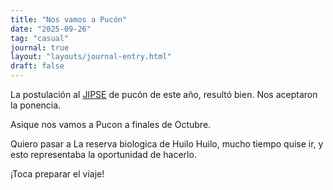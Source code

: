 ```yaml
---
title: "Nos vamos a Pucón"
date: "2025-09-26"
tag: "casual"
journal: true
layout: "layouts/journal-entry.html"
draft: false
---
```


La postulación al [JIPSE](https://jipse2025.ufro.cl) de pucón de este año, resultó bien. Nos aceptaron la ponencia.

Asique nos vamos a Pucon a finales de Octubre.

Quiero pasar a La reserva biologica de Huilo Huilo, mucho tiempo quise ir, y esto representaba la oportunidad de hacerlo. 

¡Toca preparar el viaje!

